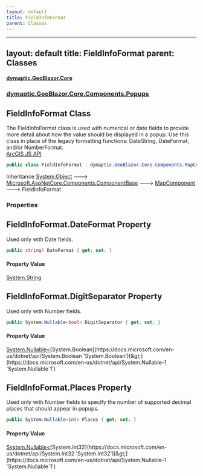 ```yaml
---
layout: default
title: FieldInfoFormat
parent: Classes
---
```

---
layout: default
title: FieldInfoFormat
parent: Classes
---
#### [dymaptic.GeoBlazor.Core](index.html 'index')
### [dymaptic.GeoBlazor.Core.Components.Popups](index.html#dymaptic.GeoBlazor.Core.Components.Popups 'dymaptic.GeoBlazor.Core.Components.Popups')

## FieldInfoFormat Class

The FieldInfoFormat class is used with numerical or date fields to provide more detail about how the value should be displayed in a popup. Use this class in place of the legacy formatting functions: DateString, DateFormat, and/or NumberFormat.  
<a target="_blank" href="https://developers.arcgis.com/javascript/latest/api-reference/esri-popup-support-FieldInfoFormat.html">ArcGIS JS API</a>

```csharp
public class FieldInfoFormat : dymaptic.GeoBlazor.Core.Components.MapComponent
```

Inheritance [System.Object](https://docs.microsoft.com/en-us/dotnet/api/System.Object 'System.Object') &#129106; [Microsoft.AspNetCore.Components.ComponentBase](https://docs.microsoft.com/en-us/dotnet/api/Microsoft.AspNetCore.Components.ComponentBase 'Microsoft.AspNetCore.Components.ComponentBase') &#129106; [MapComponent](dymaptic.GeoBlazor.Core.Components.MapComponent.html 'dymaptic.GeoBlazor.Core.Components.MapComponent') &#129106; FieldInfoFormat
### Properties

<a name='dymaptic.GeoBlazor.Core.Components.Popups.FieldInfoFormat.DateFormat'></a>

## FieldInfoFormat.DateFormat Property

Used only with Date fields.

```csharp
public string? DateFormat { get; set; }
```

#### Property Value
[System.String](https://docs.microsoft.com/en-us/dotnet/api/System.String 'System.String')

<a name='dymaptic.GeoBlazor.Core.Components.Popups.FieldInfoFormat.DigitSeparator'></a>

## FieldInfoFormat.DigitSeparator Property

Used only with Number fields.

```csharp
public System.Nullable<bool> DigitSeparator { get; set; }
```

#### Property Value
[System.Nullable&lt;](https://docs.microsoft.com/en-us/dotnet/api/System.Nullable-1 'System.Nullable`1')[System.Boolean](https://docs.microsoft.com/en-us/dotnet/api/System.Boolean 'System.Boolean')[&gt;](https://docs.microsoft.com/en-us/dotnet/api/System.Nullable-1 'System.Nullable`1')

<a name='dymaptic.GeoBlazor.Core.Components.Popups.FieldInfoFormat.Places'></a>

## FieldInfoFormat.Places Property

Used only with Number fields to specify the number of supported decimal places that should appear in popups.

```csharp
public System.Nullable<int> Places { get; set; }
```

#### Property Value
[System.Nullable&lt;](https://docs.microsoft.com/en-us/dotnet/api/System.Nullable-1 'System.Nullable`1')[System.Int32](https://docs.microsoft.com/en-us/dotnet/api/System.Int32 'System.Int32')[&gt;](https://docs.microsoft.com/en-us/dotnet/api/System.Nullable-1 'System.Nullable`1')

